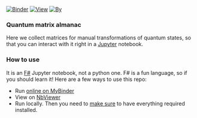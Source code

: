 [![Binder](https://mybinder.org/badge_logo.svg)](https://mybinder.org/v2/gh/WhiteBlackGoose/QuantumComputingMatrices/HEAD)
[![View](https://shields.io/static/v1?label=View%20on&message=NbViewer&color=green)](https://nbviewer.jupyter.org/github/WhiteBlackGoose/QuantumComputingMatrices/blob/main/notebooks/Matrices.ipynb)
[![By](https://img.shields.io/badge/Powered%20by-AngouriMath-purple?style=flat-square&labelColor=646)](https://am.angouri.org)

### Quantum matrix almanac

Here we collect matrices for manual transformations of quantum states, so that you can interact with it right in a [Jupyter](https://jupyter.org) notebook.

### How to use

It is an [F#](https://fsharp.org) Jupyter notebook, not a python one. F# is a fun language, so if you should learn it! Here are a few ways to use this repo:

- Run [online on MyBinder](https://mybinder.org/v2/gh/WhiteBlackGoose/QuantumComputingMatrices/HEAD)
- View on [NbViewer](https://nbviewer.jupyter.org/github/WhiteBlackGoose/QuantumComputingMatrices/blob/main/notebooks/Matrices.ipynb)
- Run locally. Then you need to [make sure](https://github.com/dotnet/interactive#jupyter-and-nteract) to have everything required installed.
